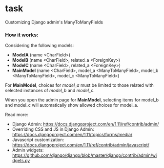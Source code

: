 # task

Customizing Django admin's ManyToManyFields

### How it works:

Considering the following models:
  - **ModelA** (name \<CharField\>)
  - **ModelB** (name \<CharField\>, related_a \<ForeignKey\>)
  - **ModelC** (name \<CharField\>, related_a \<ForeignKey\>)
  - **MainModel** (name \<CharField\>, model_a \<ManyToManyField\>, model_b \<ManyToManyField\>, model_c \<ManyToManyField\>)

For **MainModel**, choices for *model_a* must be limited to those related with selected instances of *model_b* and *model_c*.

When you open the admin page for **MainModel**, selecting items for model_b and model_c will automatically show allowed choices for model_a.

Read more:
  - Django Admin: https://docs.djangoproject.com/en/1.11/ref/contrib/admin/
  - Overriding CSS and JS in Django Admin: https://docs.djangoproject.com/en/1.11/topics/forms/media/
  - Javascript customization: https://docs.djangoproject.com/en/1.11/ref/contrib/admin/javascript/
  - Admin widgets: https://github.com/django/django/blob/master/django/contrib/admin/widgets.py
